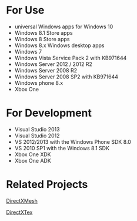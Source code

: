 # For Use
* universal Windows apps for Windows 10
* Windows 8.1 Store apps
* Windows 8 Store apps
* Windows 8.x Windows desktop apps
* Windows 7
* Windows Vista Service Pack 2 with KB971644 
* Windows Server 2012 / 2012 R2
* Windows Server 2008 R2
* Windows Server 2008 SP2 with KB971644
* Windows phone 8.x
* Xbox One

# For Development
* Visual Studio 2013
* Visual Studio 2012
* VS 2012/2013 with the Windows Phone SDK 8.0
* VS 2010 SP1 with the Windows 8.1 SDK
* Xbox One XDK
* Xbox One ADK

# Related Projects

[DirectXMesh](https://github.com/Microsoft/DirectXMesh)

[DirectXTex](https://github.com/Microsoft/DirectXTex)